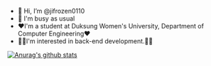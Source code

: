 - 👋 Hi, I’m @jifrozen0110
- 🤣 I'm busy as usual
- ❤I'm a student at Duksung Women's University, Department of Computer Engineering❤
- 🙌🙌I'm interested in back-end development.🙌🙌


 [![Anurag's github stats](https://github-readme-stats.vercel.app/api?username=jifrozen0110)](https://github.com/anuraghazra/github-readme-stats)
<!---
jifrozen0110/jifrozen0110 is a ✨ special ✨ repository because its `README.md` (this file) appears on your GitHub profile.
You can click the Preview link to take a look at your changes.
--->
